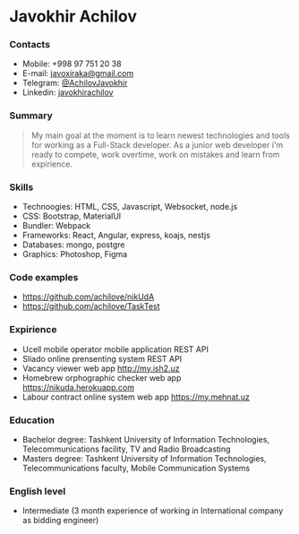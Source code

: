 # Javokhir Achilov

### Contacts
- Mobile: +998 97 751 20 38
- E-mail: [javoxiraka@gmail.com](mailto:javoxiraka@gmail.com)
- Telegram: [@AchilovJavokhir](https://t.me/AchilovJavokhir "Telegram profile")
- Linkedin: [javokhirachilov](https://www.linkedin.com/in/javokhirachilov "Linkedin profile")

### Summary
>My main goal at the moment is to learn newest technologies and tools for working as a Full-Stack developer.  As a junior web developer i'm ready to compete, work overtime, work on mistakes and learn from expirience.

### Skills
- Technoogies: HTML, CSS, Javascript, Websocket, node.js
- CSS: Bootstrap, MaterialUI
- Bundler: Webpack
- Frameworks: React, Angular, express, koajs, nestjs
- Databases: mongo, postgre
- Graphics: Photoshop, Figma

### Code examples
- <https://github.com/achilove/nikUdA>
- <https://github.com/achilove/TaskTest>

### Expirience
- Ucell mobile operator mobile application REST API
- Sliado online prensenting system REST API
- Vacancy viewer web app http://my.ish2.uz
- Homebrew orphographic checker web app https://nikuda.herokuapp.com
- Labour contract online system web app https://my.mehnat.uz

### Education
- Bachelor degree: Tashkent University of Information Technologies, Telecommunications facility, TV and Radio Broadcasting
- Masters degree: Tashkent University of Information Technologies, Telecommunications faculty, Mobile Communication Systems

### English level
- Intermediate (3 month experience of working in International company as bidding engineer)